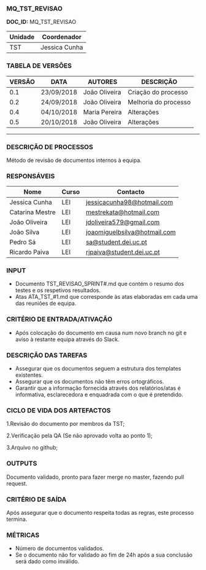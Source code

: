 ### MQ_TST_REVISAO

**DOC_ID:** MQ_TST_REVISAO

| Unidade | Coordenador   |
| ------- | ------------- |
| TST     | Jessica Cunha |


### TABELA DE VERSÕES
| VERSÃO | DATA       | AUTORES       | DESCRIÇÃO           |
| ------ | ---------- | ------------- | ------------------- |
| 0.1    | 23/09/2018 | João Oliveira | Criação do processo |
| 0.2    | 24/09/2018 | João Oliveira | Melhoria do processo|
| 0.4    | 04/10/2018 | Maria Pereira | Alterações          |
| 0.5    | 20/10/2018 | João Oliveira | Alterações          |

------

### DESCRIÇÃO DE PROCESSOS
Método de revisão de documentos internos à equipa.

### RESPONSÁVEIS
| Nome            | Curso | Contacto                     |
| --------------- | ----- | ---------------------------- |
| Jessica Cunha   | LEI   | jessicacunha98@hotmail.com   |
| Catarina Mestre | LEI   | mestrekata@hotmail.com       |
| João Oliveira   | LEI   | jdoliveira579@gmail.com      |
| João Silva      | LEI   | joaomiguelbsilva@hotmail.com |
| Pedro Sá        | LEI   | sa@student.dei.uc.pt         |
| Ricardo Paiva   | LEI   | rjpaiva@student.dei.uc.pt    |

### INPUT
- Documento TST_REVISAO_SPRINT#.md que contém o resumo dos testes e os respetivos resultados.
- Atas ATA_TST_#1.md que corresponde às atas elaboradas em cada uma das reuniões de equipa.

### CRITÉRIO DE ENTRADA/ATIVAÇÃO
- Após colocação do documento em causa num novo branch no git e aviso à restante equipa através do Slack.

### DESCRIÇÃO DAS TAREFAS
- Assegurar que os documentos seguem a estrutura dos templates existentes.
- Assegurar que os documentos não têm erros ortográficos.
- Garantir que a informação fornecida através dos relatórios/atas é informativa, esclarecedora e enquadrada com o que é pretendido.

### CICLO DE VIDA DOS ARTEFACTOS
1.Revisão do documento por membros da TST;

2.Verificação pela QA (Se não aprovado volta ao ponto 1);

3.Arquivo no github;

### OUTPUTS
Documento validado, pronto para fazer merge no master, fazendo pull request.

### CRITÉRIO DE SAÍDA
Após assegurar que o documento respeita todas as regras, este processo termina.

### MÉTRICAS
- Número de documentos validados.
- Se o documento não for validado ao fim de 24h após a sua conclusão será dado como inválido.
